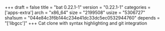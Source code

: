 +++
draft = false
title = "bat 0.22.1-1"
version = "0.22.1-1"
categories = ['apps-extra']
arch = "x86_64"
size = "2199508"
usize = "5306727"
sha1sum = "044e84c3f6b144c234e41dc33dc5ec0532944760"
depends = "['libgcc']"
+++
Cat clone with syntax highlighting and git integration